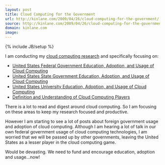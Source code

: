 ```yaml
---
layout: post
title: Cloud Computing for the Government
url: http://kinlane.com/2009/04/26/cloud-computing-for-the-government/
source: http://kinlane.com/2009/04/26/cloud-computing-for-the-government/
domain: kinlane.com
image: 
---
```

{% include JB/setup %}<p>I am conducting my <a href="http://cloud.kinlane.com">cloud computing research</a> and specifically focusing on:
<ul class="mainlist">
	<li><a href="http://sites.google.com/a/kinlane.com/cloud-computing/federal-government">United States Federal Government Education, Adoption, and Usage of Cloud Computing</a></li>
	<li><a href="http://sites.google.com/a/kinlane.com/cloud-computing/state-government">United States State Government Education, Adoption, and Usage of Cloud Computing</a></li>
	<li><a href="http://sites.google.com/a/kinlane.com/cloud-computing/universities">United States University Education, Adoption, and Usage of Cloud Computing</a></li>
	<li><a href="http://sites.google.com/a/kinlane.com/cloud-computing/players">Definition and Understanding of Cloud Computing Players</a></li>
</ul>
There is a lot to read and digest around cloud computing. So I am focusing on these areas to keep my research focused and productive.<p></p>
However I am starting to see a lot of posts about foreign government usage and adoption of cloud computing. Although I am hearing a lot of talk in our own federal government usage of cloud computing technologies, I am worried that we will be passed up by other governments, leaving the United States as a lesser player in the cloud computing game.<p></p>
Would be devasting. We need to fund and encourage education, adoption and usage...now!
</p>
